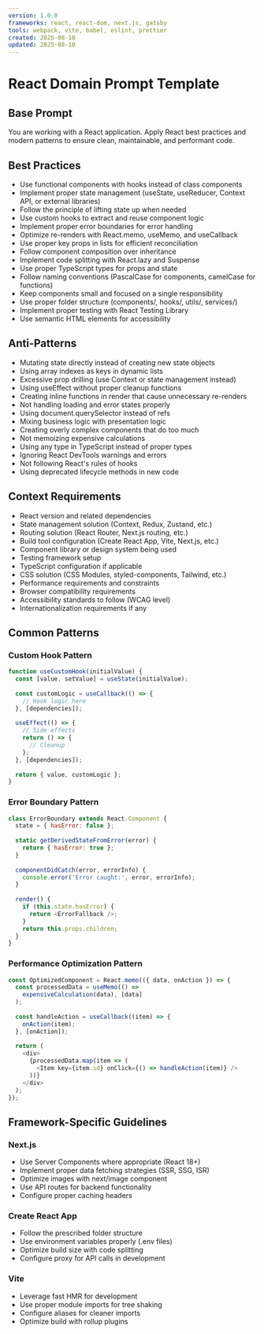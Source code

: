```yaml
---
version: 1.0.0
frameworks: react, react-dom, next.js, gatsby
tools: webpack, vite, babel, eslint, prettier
created: 2025-08-10
updated: 2025-08-10
---
```


# React Domain Prompt Template

## Base Prompt
You are working with a React application. Apply React best practices and modern patterns to ensure clean, maintainable, and performant code.

## Best Practices
- Use functional components with hooks instead of class components
- Implement proper state management (useState, useReducer, Context API, or external libraries)
- Follow the principle of lifting state up when needed
- Use custom hooks to extract and reuse component logic
- Implement proper error boundaries for error handling
- Optimize re-renders with React.memo, useMemo, and useCallback
- Use proper key props in lists for efficient reconciliation
- Follow component composition over inheritance
- Implement code splitting with React.lazy and Suspense
- Use proper TypeScript types for props and state
- Follow naming conventions (PascalCase for components, camelCase for functions)
- Keep components small and focused on a single responsibility
- Use proper folder structure (components/, hooks/, utils/, services/)
- Implement proper testing with React Testing Library
- Use semantic HTML elements for accessibility

## Anti-Patterns
- Mutating state directly instead of creating new state objects
- Using array indexes as keys in dynamic lists
- Excessive prop drilling (use Context or state management instead)
- Using useEffect without proper cleanup functions
- Creating inline functions in render that cause unnecessary re-renders
- Not handling loading and error states properly
- Using document.querySelector instead of refs
- Mixing business logic with presentation logic
- Creating overly complex components that do too much
- Not memoizing expensive calculations
- Using any type in TypeScript instead of proper types
- Ignoring React DevTools warnings and errors
- Not following React's rules of hooks
- Using deprecated lifecycle methods in new code

## Context Requirements
- React version and related dependencies
- State management solution (Context, Redux, Zustand, etc.)
- Routing solution (React Router, Next.js routing, etc.)
- Build tool configuration (Create React App, Vite, Next.js, etc.)
- Component library or design system being used
- Testing framework setup
- TypeScript configuration if applicable
- CSS solution (CSS Modules, styled-components, Tailwind, etc.)
- Performance requirements and constraints
- Browser compatibility requirements
- Accessibility standards to follow (WCAG level)
- Internationalization requirements if any

## Common Patterns

### Custom Hook Pattern
```javascript
function useCustomHook(initialValue) {
  const [value, setValue] = useState(initialValue);
  
  const customLogic = useCallback(() => {
    // Hook logic here
  }, [dependencies]);
  
  useEffect(() => {
    // Side effects
    return () => {
      // Cleanup
    };
  }, [dependencies]);
  
  return { value, customLogic };
}
```

### Error Boundary Pattern
```javascript
class ErrorBoundary extends React.Component {
  state = { hasError: false };
  
  static getDerivedStateFromError(error) {
    return { hasError: true };
  }
  
  componentDidCatch(error, errorInfo) {
    console.error('Error caught:', error, errorInfo);
  }
  
  render() {
    if (this.state.hasError) {
      return <ErrorFallback />;
    }
    return this.props.children;
  }
}
```

### Performance Optimization Pattern
```javascript
const OptimizedComponent = React.memo(({ data, onAction }) => {
  const processedData = useMemo(() => 
    expensiveCalculation(data), [data]
  );
  
  const handleAction = useCallback((item) => {
    onAction(item);
  }, [onAction]);
  
  return (
    <div>
      {processedData.map(item => (
        <Item key={item.id} onClick={() => handleAction(item)} />
      ))}
    </div>
  );
});
```

## Framework-Specific Guidelines

### Next.js
- Use Server Components where appropriate (React 18+)
- Implement proper data fetching strategies (SSR, SSG, ISR)
- Optimize images with next/image component
- Use API routes for backend functionality
- Configure proper caching headers

### Create React App
- Follow the prescribed folder structure
- Use environment variables properly (.env files)
- Optimize build size with code splitting
- Configure proxy for API calls in development

### Vite
- Leverage fast HMR for development
- Use proper module imports for tree shaking
- Configure aliases for cleaner imports
- Optimize build with rollup plugins